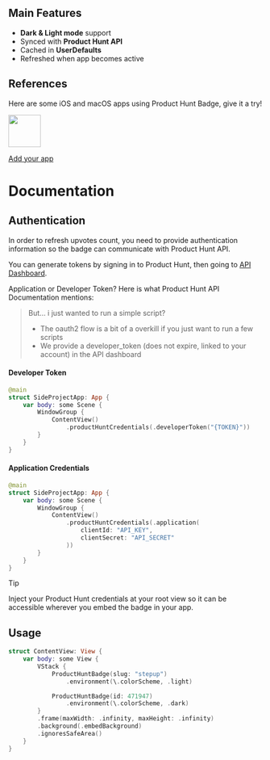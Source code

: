 <picture>
  <source media="(prefers-color-scheme: dark)" srcset="https://github.com/user-attachments/assets/8e6a0fec-bf99-4371-9bfd-a29702952058">
  <source media="(prefers-color-scheme: light)" srcset="https://github.com/user-attachments/assets/f8973d14-a67b-4cc9-ad7e-f648edeae5ba">
</picture>

## Main Features
- **Dark & Light mode** support
- Synced with **Product Hunt API**
- Cached in **UserDefaults**
- Refreshed when app becomes active

## References
Here are some iOS and macOS apps using Product Hunt Badge, give it a try!

[<img src="https://github.com/user-attachments/assets/c263ea4e-2403-4e2f-9f7b-ab721bfa4824" width="64" height="64">](https://apps.apple.com/app/id6502121777)

[Add your app](https://github.com/sponsors/appcraftconsulting/sponsorships?tier_id=417653)

# Documentation

## Authentication

In order to refresh upvotes count, you need to provide authentication information so the badge can communicate with Product Hunt API.

You can generate tokens by signing in to Product Hunt, then going to [API Dashboard](https://www.producthunt.com/v2/oauth/applications).

Application or Developer Token? Here is what Product Hunt API Documentation mentions:
> But… i just wanted to run a simple script?
> - The oauth2 flow is a bit of a overkill if you just want to run a few scripts
> - We provide a developer_token (does not expire, linked to your account) in the API dashboard

#### Developer Token
```swift
@main
struct SideProjectApp: App {
    var body: some Scene {
        WindowGroup {
            ContentView()
                .productHuntCredentials(.developerToken("{TOKEN}"))
        }
    }
}
```

#### Application Credentials
```swift
@main
struct SideProjectApp: App {
    var body: some Scene {
        WindowGroup {
            ContentView()
                .productHuntCredentials(.application(
                    clientId: "API_KEY",
                    clientSecret: "API_SECRET"
                ))
        }
    }
}
```

> [!TIP]
> Inject your Product Hunt credentials at your root view so it can be accessible wherever you embed the badge in your app.

## Usage

```swift
struct ContentView: View {
    var body: some View {
        VStack {
            ProductHuntBadge(slug: "stepup")
                .environment(\.colorScheme, .light)

            ProductHuntBadge(id: 471947)
                .environment(\.colorScheme, .dark)
        }
        .frame(maxWidth: .infinity, maxHeight: .infinity)
        .background(.embedBackground)
        .ignoresSafeArea()
    }
}
```
